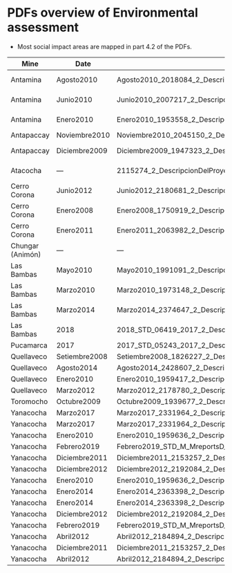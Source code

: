 # PDFs overview of Environmental assessment

* Most social impact areas are mapped in part 4.2 of the PDFs.

|	Mine	    	|	Date	        |	File	                                                                    |	Coverage	|   Notes       |
|-------------------|-------------------|-------------------------------------------------------------------------------|---------------|---------------|
| Antamina	    	| Agosto2010	    | Agosto2010_2018084_2_DescripcionDelProyecto.pdf	                        	| Not enough    | Up to 3       |
| Antamina	    	| Junio2010	    	| Junio2010_2007217_2_DescripcionDelProyecto.pdf	                        	| Not enough    | Up to 3       |
| Antamina	    	| Enero2010	    	| Enero2010_1953558_2_DescripcionDelProyecto.pdf	                        	| Not enough    | Up to 3       |
| Antapaccay		| Noviembre2010		| Noviembre2010_2045150_2_DescripcionDelProyecto.pdf	                    	| Polygons      |               |
| Antapaccay		| Diciembre2009		| Diciembre2009_1947323_2_DescripcionDelProyecto.pdf	                    	| Not covered   | Not mentioned |
| Atacocha	    	| —	            	| 2115274_2_DescripcionDelProyecto.pdf	                                    	| Not covered   | Dismisses it  |
| Cerro Corona		| Junio2012	    	| Junio2012_2180681_2_DescripcionDelProyecto.pdf	                        	| Not covered   | Not mentioned |
| Cerro Corona		| Enero2008	    	| Enero2008_1750919_2_DescripcionDelProyecto.pdf	                        	| Not covered   | Dismisses it  | 
| Cerro Corona		| Enero2011	    	| Enero2011_2063982_2_DescripcionDelProyecto.pdf	                        	|               | 
| Chungar (Animón) 	| —	        		| —	                                                                        	|               | 
| Las Bambas		| Mayo2010	    	| Mayo2010_1991091_2_DescripcionDelProyecto.pdf	                        		|               | 
| Las Bambas		| Marzo2010	    	| Marzo2010_1973148_2_DescripcionDelProyecto.pdf	                        	|               | 
| Las Bambas		| Marzo2014	    	| Marzo2014_2374647_2_DescripcionDelProyecto.pdf	                        	|               | 
| Las Bambas		| 2018	        	| 2018_STD_06419_2017_2_DescripcionDelProyecto.reg.pdf	                    	|               | 
| Pucamarca	    	| 2017	        	| 2017_STD_05243_2017_2_DescripcionDelProyecto.reg.pdf	                    	|               | 
| Quellaveco		| Setiembre2008		| Setiembre2008_1826227_2_DescripcionDelProyecto.pdf	                    	|               | 
| Quellaveco		| Agosto2014		| Agosto2014_2428607_2_DescripcionDelProyecto.pdf	                        	|               | 
| Quellaveco		| Enero2010	    	| Enero2010_1959417_2_DescripcionDelProyecto.pdf	                        	|               | 
| Quellaveco		| Marzo2012	    	| Marzo2012_2178780_2_DescripcionDelProyecto.pdf	                        	|               | 
| Toromocho	    	| Octubre2009		| Octubre2009_1939677_2_DescripcionDelProyecto.pdf	                        	|               | 
| Yanacocha	    	| Marzo2017	    	| Marzo2017_2331964_2_DescripcionDelProyecto.pdf	                        	|               | 
| Yanacocha	    	| Marzo2017	    	| Marzo2017_2331964_2_DescripcionDelProyecto(1).pdf	                    		|               | 
| Yanacocha	    	| Enero2010	    	| Enero2010_1959636_2_DescripcionDelProyecto.pdf	                        	|               | 
| Yanacocha	    	| Febrero2019		| Febrero2019_STD_M_MreportsD_00082_2018_2_DescripcióndelProyecto.reg(1).pdf 	 |               |
| Yanacocha	    	| Diciembre2011		| Diciembre2011_2153257_2_DescripcionDelProyecto(1).pdf	                		|               | 
| Yanacocha	    	| Diciembre2012		| Diciembre2012_2192084_2_DescripcionDelProyecto(1).pdf	                		|               | 
| Yanacocha	    	| Enero2010	    	| Enero2010_1959636_2_DescripcionDelProyecto(1).pdf	                    		|               | 
| Yanacocha	    	| Enero2014	    	| Enero2014_2363398_2_DescripcionDelProyecto.pdf	                        	|               | 
| Yanacocha	    	| Enero2014	    	| Enero2014_2363398_2_DescripcionDelProyecto(1).pdf	                    		|               | 
| Yanacocha	    	| Diciembre2012		| Diciembre2012_2192084_2_DescripcionDelProyecto.pdf	                    	|               | 
| Yanacocha	    	| Febrero2019		| Febrero2019_STD_M_MreportsD_00082_2018_2_DescripcióndelProyecto.reg.pdf		 |               |
| Yanacocha	    	| Abril2012	    	| Abril2012_2184894_2_DescripcionDelProyecto(1).pdf	                    		|               | 
| Yanacocha	    	| Diciembre2011		| Diciembre2011_2153257_2_DescripcionDelProyecto.pdf	                    	|               | 
| Yanacocha	    	| Abril2012	    	| Abril2012_2184894_2_DescripcionDelProyecto.pdf	                        	|               | 

